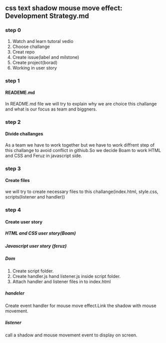 ## css text shadow mouse move effect: Development Strategy.md


### step 0
1. Watch and learn tutoral vedio
2. Choose challange
3. Creat repo
4. Create issue(label and milstone)
5. Create project(borad)
6. Working in user story

### step 1
#### READEME.md 
In README.md file we will try to explain why we are choice this challange and what is our focus as team
and biggners.


### step 2
#### Divide challanges
As a team we have to work together but we have to work diffrent step of
this challange to avoid conflict in githiub.So we decide Boam to work HTML and CSS and Feruz in javascript 
side.

### step 3
#### Create files
we will try to create necessary files to this challange(index.html, style.css, scripts(listener and handler))

### step 4
#### Create user story
##### HTML and CSS user story(Boam)

##### Javascript user story (feruz)
##### Dom
1. Create script folder.
2. Create handler.js hand listener.js inside script folder.
3. Attach handler and listener files in to index.html
##### handeler
Create event handler for mouse move effect.Link the shadow with mouse movement.
##### listener
call a shadow and mouse movement event to display on screen.

 

